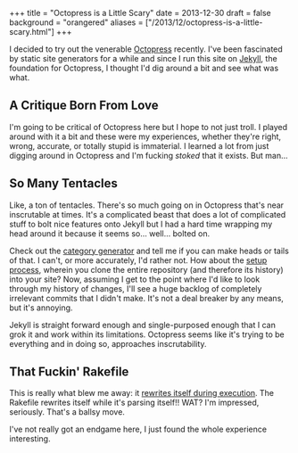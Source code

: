 +++
title = "Octopress is a Little Scary"
date =   2013-12-30
draft = false
background = "orangered"
aliases = ["/2013/12/octopress-is-a-little-scary.html"]
+++

I decided to try out the venerable [Octopress](http://octopress.org/) recently.
I've been fascinated by static site generators for a while and since I run this
site on [Jekyll](http://jekyllrb.com/), the foundation for Octopress, I thought
I'd dig around a bit and see what was what.

## A Critique Born From Love

I'm going to be critical of Octopress here but I hope to not just troll. I
played around with it a bit and these were my experiences, whether they're
right, wrong, accurate, or totally stupid is immaterial. I learned a lot from
just digging around in Octopress and I'm fucking _stoked_ that it exists. But
man...

## So Many Tentacles

Like, a ton of tentacles. There's so much going on in Octopress that's near
inscrutable at times. It's a complicated beast that does a lot of complicated
stuff to bolt nice features onto Jekyll but I had a hard time wrapping my head
around it because it seems so... well... bolted on.

Check out the [category
generator](https://github.com/imathis/octopress/blob/628e0e4d9ab6d251991fb93b187f10eebff3d7a8/plugins/category_generator.rb)
and tell me if you can make heads or tails of that. I can't, or more accurately,
I'd rather not. How about the [setup process](http://octopress.org/docs/setup/),
wherein you clone the entire repository (and therefore its history) into your
site? Now, assuming I get to the point where I'd like to look through my history
of changes, I'll see a huge backlog of completely irrelevant commits that I
didn't make. It's not a deal breaker by any means, but it's annoying.

Jekyll is straight forward enough and single-purposed enough that I can grok it
and work within its limitations. Octopress seems like it's trying to be
everything and in doing so, approaches inscrutability.

## That Fuckin' Rakefile

This is really what blew me away: it [rewrites itself during
execution](https://github.com/imathis/octopress/blob/d7a4bf5fc0c35f461c0d75796070203376d1b538/Rakefile#L354).
The Rakefile rewrites itself while it's parsing itself!! WAT? I'm impressed,
seriously. That's a ballsy move.

I've not really got an endgame here, I just found the whole experience
interesting.
